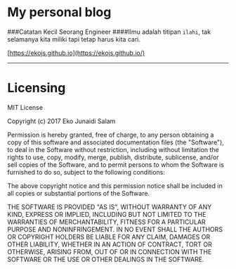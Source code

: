 # My personal blog

###Catatan Kecil Seorang Engineer
####Ilmu adalah titipan `ilahi`, tak selamanya kita miliki tapi tetap harus kita cari.

[https://ekojs.github.io](https://ekojs.github.io/)

-----

# Licensing
MIT License

Copyright (c) 2017 Eko Junaidi Salam

Permission is hereby granted, free of charge, to any person obtaining a copy
of this software and associated documentation files (the "Software"), to deal
in the Software without restriction, including without limitation the rights
to use, copy, modify, merge, publish, distribute, sublicense, and/or sell
copies of the Software, and to permit persons to whom the Software is
furnished to do so, subject to the following conditions:

The above copyright notice and this permission notice shall be included in all
copies or substantial portions of the Software.

THE SOFTWARE IS PROVIDED "AS IS", WITHOUT WARRANTY OF ANY KIND, EXPRESS OR
IMPLIED, INCLUDING BUT NOT LIMITED TO THE WARRANTIES OF MERCHANTABILITY,
FITNESS FOR A PARTICULAR PURPOSE AND NONINFRINGEMENT. IN NO EVENT SHALL THE
AUTHORS OR COPYRIGHT HOLDERS BE LIABLE FOR ANY CLAIM, DAMAGES OR OTHER
LIABILITY, WHETHER IN AN ACTION OF CONTRACT, TORT OR OTHERWISE, ARISING FROM,
OUT OF OR IN CONNECTION WITH THE SOFTWARE OR THE USE OR OTHER DEALINGS IN THE
SOFTWARE.
